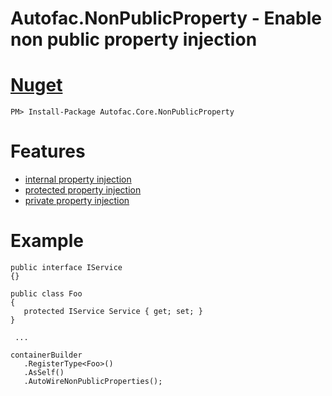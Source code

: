 # Autofac.NonPublicProperty - Enable non public property injection

# [Nuget](https://www.nuget.org/packages/Autofac.Core.NonPublicProperty)

   `PM> Install-Package Autofac.Core.NonPublicProperty`

# Features

 - [internal property injection](https://github.com/tchelidze/Autofac.NonPublicProperty/blob/master/test/Autofac.Core.NonPublicProperty.Spec/when_resolving_object_with_internal_properties_then_properties_should_be_injected.cs)
 - [protected property injection](https://github.com/tchelidze/Autofac.NonPublicProperty/blob/master/test/Autofac.Core.NonPublicProperty.Spec/when_resolving_object_with_protected_properties_then_properties_should_be_injected.cs)
- [private property injection](https://github.com/tchelidze/Autofac.NonPublicProperty/blob/master/test/Autofac.Core.NonPublicProperty.Spec/when_resolving_object_with_private_properties_then_properties_should_be_injected.cs)
 
 
# Example 

```
public interface IService
{}

public class Foo
{
   protected IService Service { get; set; }
}

 ...

containerBuilder
   .RegisterType<Foo>()
   .AsSelf()
   .AutoWireNonPublicProperties();
```
 
